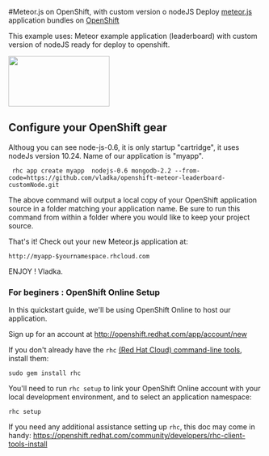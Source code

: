 #Meteor.js on OpenShift, with custom version o nodeJS
Deploy [meteor.js](http://meteor.com/) application bundles on [OpenShift](http://openshift.com/)

This example uses: Meteor example application (leaderboard) with custom version of nodeJS ready for deploy to openshift.


<a href='https://openshift.redhat.com/community/blogs/cloudy-with-a-chance-of-meteorjs'><img width="200" height="100" src='https://www.meteor.com/universe.png'/></a>

## Configure your OpenShift gear 
 Althoug you can see node-js-0.6, it is only startup "cartridge", it uses nodeJs version 10.24.  Name of our application is "myapp". 

     rhc app create myapp  nodejs-0.6 mongodb-2.2 --from-code=https://github.com/vladka/openshift-meteor-leaderboard-customNode.git

The above command will output a local copy of your OpenShift application source in a folder matching your application name.  Be sure to run this command from within a folder where you would like to keep your project source.

That's it! Check out your new Meteor.js application at:

    http://myapp-$yournamespace.rhcloud.com

ENJOY ! Vladka.







### For beginers : OpenShift Online Setup 
In this quickstart guide, we'll be using OpenShift Online to host our application.

Sign up for an account at http://openshift.redhat.com/app/account/new

If you don't already have the `rhc` [(Red Hat Cloud) command-line tools](https://openshift.redhat.com/community/get-started#cli), install them:

    sudo gem install rhc

You'll need to run `rhc setup` to link your OpenShift Online account with your local development environment, and to select an application namespace:

    rhc setup

If you need any additional assistance setting up `rhc`, this doc may come in handy: https://openshift.redhat.com/community/developers/rhc-client-tools-install
